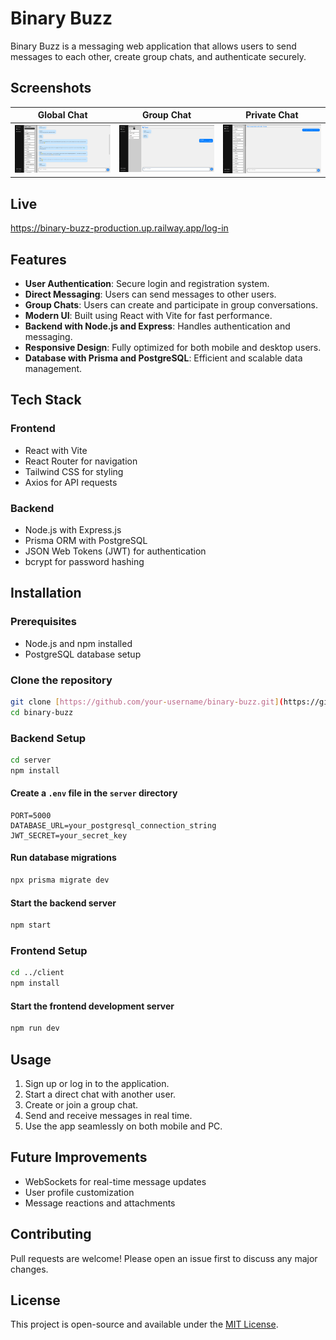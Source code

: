 # Binary Buzz

Binary Buzz is a messaging web application that allows users to send messages to each other, create group chats, and authenticate securely.

## Screenshots

| Global Chat                                                      | Group Chat                                               | Private Chat                                                  |
| ---------------------------------------------------------------- | -------------------------------------------------------- | ------------------------------------------------------------- |
| ![Global Chat Screenshot](./client/public/images/globalchat.png) | ![Feed Screenshot](./client/public/images/groupchat.png) | ![Profile Screenshot](./client/public/images/privatechat.png) |

## Live

https://binary-buzz-production.up.railway.app/log-in

## Features

- **User Authentication**: Secure login and registration system.
- **Direct Messaging**: Users can send messages to other users.
- **Group Chats**: Users can create and participate in group conversations.
- **Modern UI**: Built using React with Vite for fast performance.
- **Backend with Node.js and Express**: Handles authentication and messaging.
- **Responsive Design**: Fully optimized for both mobile and desktop users.
- **Database with Prisma and PostgreSQL**: Efficient and scalable data management.

## Tech Stack

### Frontend

- React with Vite
- React Router for navigation
- Tailwind CSS for styling
- Axios for API requests

### Backend

- Node.js with Express.js
- Prisma ORM with PostgreSQL
- JSON Web Tokens (JWT) for authentication
- bcrypt for password hashing

## Installation

### Prerequisites

- Node.js and npm installed
- PostgreSQL database setup

### Clone the repository

```bash
git clone [https://github.com/your-username/binary-buzz.git](https://github.com/joaocorreiaprof/Binary-Buzz)
cd binary-buzz
```

### Backend Setup

```bash
cd server
npm install
```

#### Create a `.env` file in the `server` directory

```env
PORT=5000
DATABASE_URL=your_postgresql_connection_string
JWT_SECRET=your_secret_key
```

#### Run database migrations

```bash
npx prisma migrate dev
```

#### Start the backend server

```bash
npm start
```

### Frontend Setup

```bash
cd ../client
npm install
```

#### Start the frontend development server

```bash
npm run dev
```

## Usage

1. Sign up or log in to the application.
2. Start a direct chat with another user.
3. Create or join a group chat.
4. Send and receive messages in real time.
5. Use the app seamlessly on both mobile and PC.

## Future Improvements

- WebSockets for real-time message updates
- User profile customization
- Message reactions and attachments

## Contributing

Pull requests are welcome! Please open an issue first to discuss any major changes.

## License

This project is open-source and available under the [MIT License](LICENSE).
